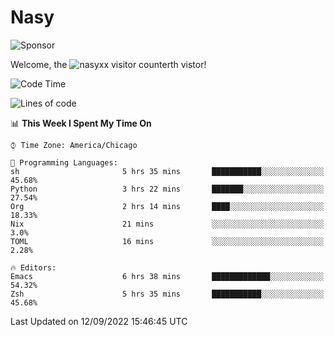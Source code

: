 # Nasy

<!--
<p align="center">
<img height="200" src="https://github-readme-stats.vercel.app/api?username=nasyxx&count_private=true&show_icons=true&theme=dracula&include_all_commits=true"/>
<img height="200" src="https://github-readme-stats.vercel.app/api/top-langs/?username=nasyxx&theme=dracula&hide=html,jupyter+notebook&count_private=true&show_icons=true"/>
</p>

  
----------------
-->

![Sponsor](https://img.shields.io/static/v1.svg?label=Sponsor&message=%E2%9D%A4&logo=GitHub&style=flat&color=pink)
 
Welcome, the ![nasyxx visitor counter](https://count.getloli.com/get/@nasyxx?theme=rule34)th vistor!
 
<!--START_SECTION:waka-->
![Code Time](http://img.shields.io/badge/Code%20Time-2%2C625%20hrs%2044%20mins-blue)

![Lines of code](https://img.shields.io/badge/From%20Hello%20World%20I%27ve%20Written-5%20Million%20lines%20of%20code-blue)

📊 **This Week I Spent My Time On** 

```text
⌚︎ Time Zone: America/Chicago

💬 Programming Languages: 
sh                       5 hrs 35 mins       ███████████░░░░░░░░░░░░░░   45.68% 
Python                   3 hrs 22 mins       ███████░░░░░░░░░░░░░░░░░░   27.54% 
Org                      2 hrs 14 mins       ████░░░░░░░░░░░░░░░░░░░░░   18.33% 
Nix                      21 mins             ░░░░░░░░░░░░░░░░░░░░░░░░░   3.0% 
TOML                     16 mins             ░░░░░░░░░░░░░░░░░░░░░░░░░   2.28%

🔥 Editors: 
Emacs                    6 hrs 38 mins       █████████████░░░░░░░░░░░░   54.32% 
Zsh                      5 hrs 35 mins       ███████████░░░░░░░░░░░░░░   45.68%

```


 Last Updated on 12/09/2022 15:46:45 UTC
<!--END_SECTION:waka-->

<!-- ![visitors](https://visitor-badge.laobi.icu/badge?page_id=nasyxx.nasyxx) -->
